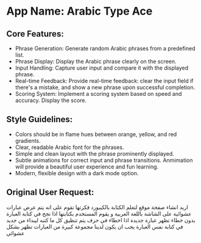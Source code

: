 # **App Name**: Arabic Type Ace

## Core Features:

- Phrase Generation: Generate random Arabic phrases from a predefined list.
- Phrase Display: Display the Arabic phrase clearly on the screen.
- Input Handling: Capture user input and compare it with the displayed phrase.
- Real-time Feedback: Provide real-time feedback: clear the input field if there's a mistake, and show a new phrase upon successful completion.
- Scoring System: Implement a scoring system based on speed and accuracy. Display the score.

## Style Guidelines:

- Colors should be in flame hues between orange, yellow, and red gradients.
- Clear, readable Arabic font for the phrases.
- Simple and clean layout with the phrase prominently displayed.
- Subtle animations for correct input and phrase transitions. Anmimation will provide a beautiful user experience and fun learning.
- Modern, flexible design with a dark mode option.

## Original User Request:
اريد انشاء صفحة موقع لتعلم الكتابة بالكيبورد فكرتها تقوم على انه يتم عرض عبارات عشوائية على الشاشة باللغة العربية و يقوم المستخدم بكتابتها اذا نجح في كتابة العبارة بدون خطاء تظهر عبارة جديدة اذا اخطاء في حرف يتم تنظيق كل ما كتبه ليبداء من جديد في كتابة نفس العبارة 
يجب ان يكون لدينا مجموعة كبيرة من العبارات تظهر بشكل عشوائي
  